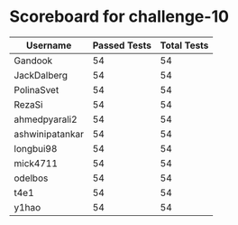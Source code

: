 # Scoreboard for challenge-10
| Username   | Passed Tests | Total Tests |
|------------|--------------|-------------|
| Gandook | 54 | 54 |
| JackDalberg | 54 | 54 |
| PolinaSvet | 54 | 54 |
| RezaSi | 54 | 54 |
| ahmedpyarali2 | 54 | 54 |
| ashwinipatankar | 54 | 54 |
| longbui98 | 54 | 54 |
| mick4711 | 54 | 54 |
| odelbos | 54 | 54 |
| t4e1 | 54 | 54 |
| y1hao | 54 | 54 |
